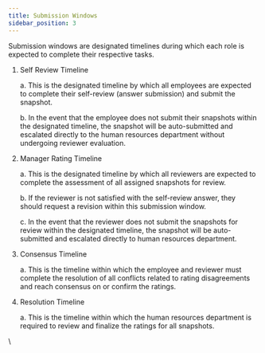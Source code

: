 ```yaml
---
title: Submission Windows
sidebar_position: 3
---
```

Submission windows are designated timelines during which each role is expected to complete their respective tasks.

1. Self Review Timeline

   a. This is the designated timeline by which all employees are expected to complete  their self-review (answer submission) and submit the snapshot. 

   b. In the event that the employee does not submit their snapshots within the designated timeline, the snapshot will be auto-submitted and escalated directly to the human resources department without undergoing reviewer evaluation.
2. Manager Rating Timeline

   a. This is the designated timeline by which all reviewers are expected to complete the assessment of all assigned snapshots for review.

   b. If the reviewer is not satisfied with the self-review answer, they should request a revision within this submission window.

   c. In the event that the reviewer does not submit the snapshots for review within the designated timeline, the snapshot will be auto-submitted and escalated directly to human resources department.
3. Consensus Timeline

   a. This is the timeline within which the employee and reviewer must complete the resolution of all conflicts related to rating disagreements and reach consensus on or confirm the ratings.
4. Resolution Timeline

   a. This is the timeline within which the human resources department is required to review and finalize the ratings for all snapshots.

\
